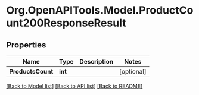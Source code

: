 # Org.OpenAPITools.Model.ProductCount200ResponseResult

## Properties

Name | Type | Description | Notes
------------ | ------------- | ------------- | -------------
**ProductsCount** | **int** |  | [optional] 

[[Back to Model list]](../README.md#documentation-for-models) [[Back to API list]](../README.md#documentation-for-api-endpoints) [[Back to README]](../README.md)

